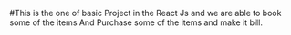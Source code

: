 #This is the one of basic Project  in the React Js and we are able to book some of the items And Purchase some of the items and make it bill. 
